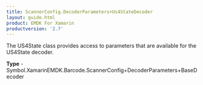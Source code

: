 ```yaml
---
title: ScannerConfig.DecoderParameters+Us4StateDecoder
layout: guide.html
product: EMDK For Xamarin 
productversion: '2.7' 
---
```

The US4State class provides access to parameters that are available for the US4State decoder.

**Type** - Symbol.XamarinEMDK.Barcode.ScannerConfig+DecoderParameters+BaseDecoder


